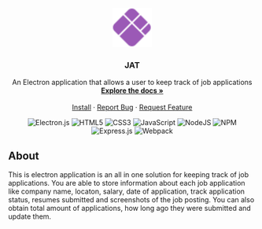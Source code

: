 <div align="center">
  <a href="https://github.com/josejpd3/JAT">
    <img src="./src/logo1.png" alt="Logo" width="80" height="80">
  </a>

<h3 align="center">JAT</h3>

  <p align="center">
    An Electron application that allows a user to keep track of job applications <br />
    <a href="https://github.com/josejpd3/JAT"><strong>Explore the docs »</strong></a>
    <br />
    <br />
    <a href="https://github.com/josejpd3/JAT/">Install</a>
    ·
    <a href="https://github.com/josejpd3/JAT/issues">Report Bug</a>
    ·
    <a href="https://github.com/josejpd3/JAT/issues">Request Feature</a>
  </p>
</div>

<div align="center">

![Electron.js](https://img.shields.io/badge/Electron-191970?style=for-the-badge&logo=Electron&logoColor=white)
![HTML5](https://img.shields.io/badge/html5-%23E34F26.svg?style=for-the-badge&logo=html5&logoColor=white)
![CSS3](https://img.shields.io/badge/css3-%231572B6.svg?style=for-the-badge&logo=css3&logoColor=white)
![JavaScript](https://img.shields.io/badge/javascript-%23323330.svg?style=for-the-badge&logo=javascript&logoColor=%23F7DF1E)
![NodeJS](https://img.shields.io/badge/node.js-6DA55F?style=for-the-badge&logo=node.js&logoColor=white)
![NPM](https://img.shields.io/badge/NPM-%23000000.svg?style=for-the-badge&logo=npm&logoColor=white)
![Express.js](https://img.shields.io/badge/express.js-%23404d59.svg?style=for-the-badge&logo=express&logoColor=%2361DAFB)
![Webpack](https://img.shields.io/badge/webpack-%238DD6F9.svg?style=for-the-badge&logo=webpack&logoColor=black)

</div>

## About
This is electron application is an all in one solution for keeping track of job applications. You are able to store information about each job application like company name, locaton, salary, date of application, track application status, resumes submitted and screenshots of the job posting. You can also obtain total amount of applications, how long ago they were submitted and update them.
